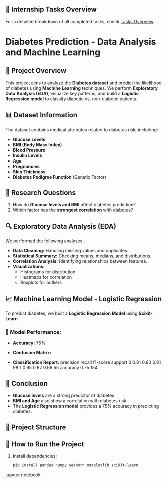 ## 📜 Internship Tasks Overview
For a detailed breakdown of all completed tasks, check [Tasks Overview](Tasks_Overview.md).





# Diabetes Prediction - Data Analysis and Machine Learning

## 📌 Project Overview
This project aims to analyze the **Diabetes dataset** and predict the likelihood of diabetes using **Machine Learning** techniques. We perform **Exploratory Data Analysis (EDA)**, visualize key patterns, and build a **Logistic Regression model** to classify diabetic vs. non-diabetic patients.

## 📊 Dataset Information
The dataset contains medical attributes related to diabetes risk, including:
- **Glucose Levels**
- **BMI (Body Mass Index)**
- **Blood Pressure**
- **Insulin Levels**
- **Age**
- **Pregnancies**
- **Skin Thickness**
- **Diabetes Pedigree Function** (Genetic Factor)

## 🎯 Research Questions
1. How do **Glucose levels and BMI** affect diabetes prediction?
2. Which factor has the **strongest correlation** with diabetes?

## 🔍 Exploratory Data Analysis (EDA)
We performed the following analyses:
- **Data Cleaning:** Handling missing values and duplicates.
- **Statistical Summary:** Checking means, medians, and distributions.
- **Correlation Analysis:** Identifying relationships between features.
- **Visualizations:** 
  - Histograms for distribution
  - Heatmaps for correlation
  - Boxplots for outliers

## 📈 Machine Learning Model - Logistic Regression
To predict diabetes, we built a **Logistic Regression Model** using **Scikit-Learn**.

### 🔹 Model Performance:
- **Accuracy:** 75%
- **Confusion Matrix:**


- **Classification Report:**
          precision    recall  f1-score   support
       0       0.81      0.80      0.81        99
       1       0.65      0.67      0.66        55
accuracy                           0.75       154

## 📌 Conclusion
- **Glucose levels** are a strong predictor of diabetes.
- **BMI and Age** also show a correlation with diabetes risk.
- The **Logistic Regression model** provides a 75% accuracy in predicting diabetes.

## 📂 Project Structure

## 🚀 How to Run the Project
1. Install dependencies:  
   ```bash
   pip install pandas numpy seaborn matplotlib scikit-learn
jupyter notebook
